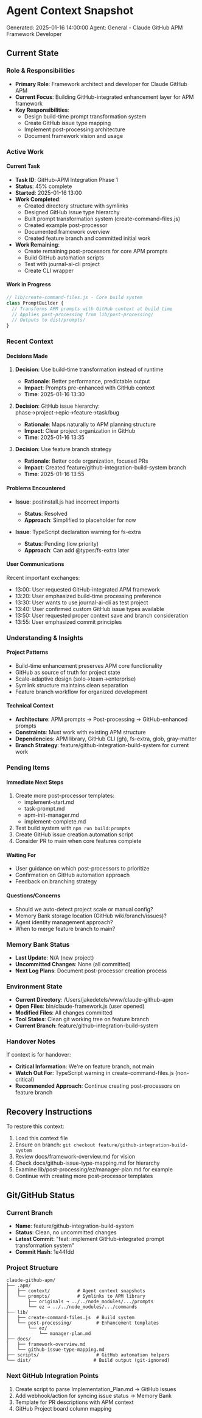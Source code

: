 # Agent Context Snapshot
Generated: 2025-01-16 14:00:00
Agent: General - Claude GitHub APM Framework Developer

## Current State

### Role & Responsibilities
- **Primary Role**: Framework architect and developer for Claude GitHub APM
- **Current Focus**: Building GitHub-integrated enhancement layer for APM framework
- **Key Responsibilities**: 
  - Design build-time prompt transformation system
  - Create GitHub issue type mapping
  - Implement post-processing architecture
  - Document framework vision and usage

### Active Work
#### Current Task
- **Task ID**: GitHub-APM Integration Phase 1
- **Status**: 45% complete
- **Started**: 2025-01-16 13:00
- **Work Completed**: 
  - Created directory structure with symlinks
  - Designed GitHub issue type hierarchy
  - Built prompt transformation system (create-command-files.js)
  - Created example post-processor
  - Documented framework overview
  - Created feature branch and committed initial work
- **Work Remaining**: 
  - Create remaining post-processors for core APM prompts
  - Build GitHub automation scripts
  - Test with journal-ai-cli project
  - Create CLI wrapper

#### Work in Progress
```javascript
// lib/create-command-files.js - Core build system
class PromptBuilder {
  // Transforms APM prompts with GitHub context at build time
  // Applies post-processing from lib/post-processing/
  // Outputs to dist/prompts/
}
```

### Recent Context

#### Decisions Made
1. **Decision**: Use build-time transformation instead of runtime
   - **Rationale**: Better performance, predictable output
   - **Impact**: Prompts pre-enhanced with GitHub context
   - **Time**: 2025-01-16 13:30

2. **Decision**: GitHub issue hierarchy: phase→project→epic→feature→task/bug
   - **Rationale**: Maps naturally to APM planning structure
   - **Impact**: Clear project organization in GitHub
   - **Time**: 2025-01-16 13:35

3. **Decision**: Use feature branch strategy
   - **Rationale**: Better code organization, focused PRs
   - **Impact**: Created feature/github-integration-build-system branch
   - **Time**: 2025-01-16 13:55

#### Problems Encountered
- **Issue**: postinstall.js had incorrect imports
  - **Status**: Resolved
  - **Approach**: Simplified to placeholder for now

- **Issue**: TypeScript declaration warning for fs-extra
  - **Status**: Pending (low priority)
  - **Approach**: Can add @types/fs-extra later

#### User Communications
Recent important exchanges:
- 13:00: User requested GitHub-integrated APM framework
- 13:20: User emphasized build-time processing preference
- 13:30: User wants to use journal-ai-cli as test project
- 13:40: User confirmed custom GitHub issue types available
- 13:50: User requested proper context save and branch consideration
- 13:55: User emphasized commit principles

### Understanding & Insights

#### Project Patterns
- Build-time enhancement preserves APM core functionality
- GitHub as source of truth for project state
- Scale-adaptive design (solo→team→enterprise)
- Symlink structure maintains clean separation
- Feature branch workflow for organized development

#### Technical Context
- **Architecture**: APM prompts → Post-processing → GitHub-enhanced prompts
- **Constraints**: Must work with existing APM structure
- **Dependencies**: APM library, GitHub CLI (gh), fs-extra, glob, gray-matter
- **Branch Strategy**: feature/github-integration-build-system for current work

### Pending Items

#### Immediate Next Steps
1. Create more post-processor templates:
   - implement-start.md
   - task-prompt.md
   - apm-init-manager.md
   - implement-complete.md
2. Test build system with `npm run build:prompts`
3. Create GitHub issue creation automation script
4. Consider PR to main when core features complete

#### Waiting For
- User guidance on which post-processors to prioritize
- Confirmation on GitHub automation approach
- Feedback on branching strategy

#### Questions/Concerns
- Should we auto-detect project scale or manual config?
- Memory Bank storage location (GitHub wiki/branch/issues)?
- Agent identity management approach?
- When to merge feature branch to main?

### Memory Bank Status
- **Last Update**: N/A (new project)
- **Uncommitted Changes**: None (all committed)
- **Next Log Plans**: Document post-processor creation process

### Environment State
- **Current Directory**: /Users/jakedetels/www/claude-github-apm
- **Open Files**: bin/claude-framework.js (user opened)
- **Modified Files**: All changes committed
- **Tool States**: Clean git working tree on feature branch
- **Current Branch**: feature/github-integration-build-system

### Handover Notes
If context is for handover:
- **Critical Information**: We're on feature branch, not main
- **Watch Out For**: TypeScript warning in create-command-files.js (non-critical)
- **Recommended Approach**: Continue creating post-processors on feature branch

## Recovery Instructions
To restore this context:
1. Load this context file
2. Ensure on branch: `git checkout feature/github-integration-build-system`
3. Review docs/framework-overview.md for vision
4. Check docs/github-issue-type-mapping.md for hierarchy
5. Examine lib/post-processing/ez/manager-plan.md for example
6. Continue with creating more post-processor templates

## Git/GitHub Status

### Current Branch
- **Name**: feature/github-integration-build-system
- **Status**: Clean, no uncommitted changes
- **Latest Commit**: "feat: implement GitHub-integrated prompt transformation system"
- **Commit Hash**: 1e44fdd

### Project Structure
```
claude-github-apm/
├── .apm/
│   ├── context/          # Agent context snapshots
│   └── prompts/          # Symlinks to APM library
│       ├── originals → ../../node_modules/.../prompts
│       └── ez → ../../node_modules/.../commands
├── lib/
│   ├── create-command-files.js  # Build system
│   └── post-processing/         # Enhancement templates
│       └── ez/
│           └── manager-plan.md
├── docs/
│   ├── framework-overview.md
│   └── github-issue-type-mapping.md
├── scripts/                     # GitHub automation helpers
└── dist/                       # Build output (git-ignored)
```

### Next GitHub Integration Points
1. Create script to parse Implementation_Plan.md → GitHub issues
2. Add webhook/action for syncing issue status → Memory Bank
3. Template for PR descriptions with APM context
4. GitHub Project board column mapping